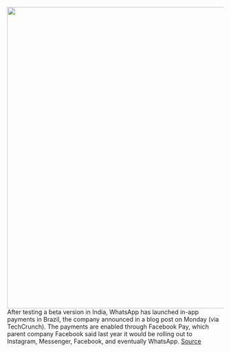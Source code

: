 <img src='https://cdn.vox-cdn.com/thumbor/6_8OdakyZrgNtQvqSNAS5-4L2VQ=/0x0:1600x1137/1200x800/filters:focal(672x441:928x697)/cdn.vox-cdn.com/uploads/chorus_image/image/66935594/whatsapp_payments.0.png' width='700px' /><br/>
After testing a beta version in India, WhatsApp has launched in-app payments in Brazil, the company announced in a blog post on Monday (via TechCrunch). The payments are enabled through Facebook Pay, which parent company Facebook said last year it would be rolling out to Instagram, Messenger, Facebook, and eventually WhatsApp.
<a href='https://www.theverge.com/2020/6/15/21291382/whatsapp-digital-payments-brazil-facebook-pay'> Source <a/>